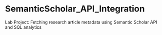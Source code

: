 # SemanticScholar_API_Integration
Lab Project: Fetching research article metadata using Semantic Scholar API and SQL analytics

